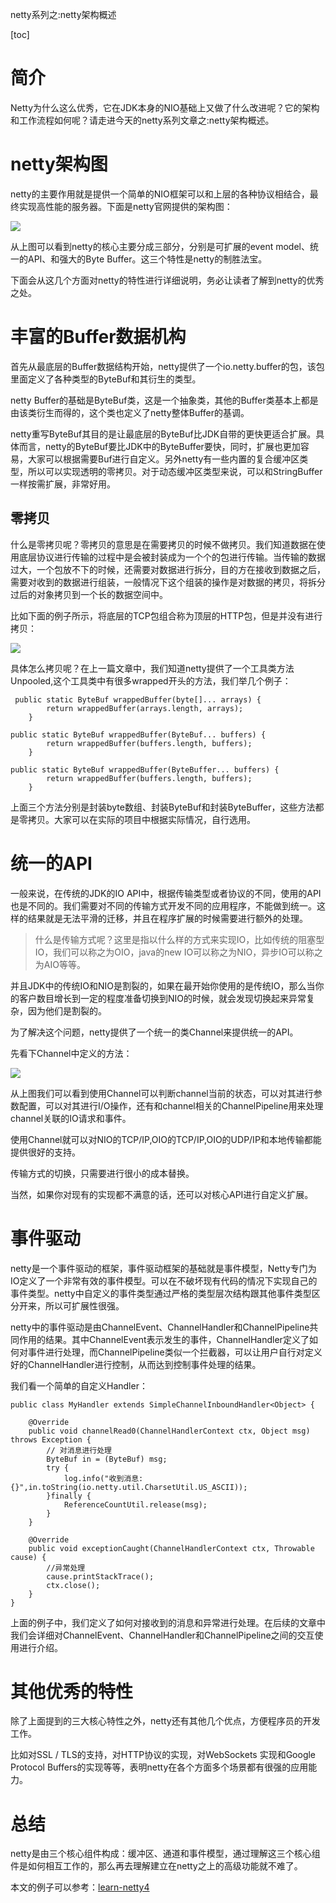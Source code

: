 netty系列之:netty架构概述

[toc]

# 简介

Netty为什么这么优秀，它在JDK本身的NIO基础上又做了什么改进呢？它的架构和工作流程如何呢？请走进今天的netty系列文章之:netty架构概述。

# netty架构图

netty的主要作用就是提供一个简单的NIO框架可以和上层的各种协议相结合，最终实现高性能的服务器。下面是netty官网提供的架构图：

![](https://img-blog.csdnimg.cn/dda8e9896b454c6f8c42300c1170a0c3.png)

从上图可以看到netty的核心主要分成三部分，分别是可扩展的event model、统一的API、和强大的Byte Buffer。这三个特性是netty的制胜法宝。

下面会从这几个方面对netty的特性进行详细说明，务必让读者了解到netty的优秀之处。

# 丰富的Buffer数据机构

首先从最底层的Buffer数据结构开始，netty提供了一个io.netty.buffer的包，该包里面定义了各种类型的ByteBuf和其衍生的类型。

netty Buffer的基础是ByteBuf类，这是一个抽象类，其他的Buffer类基本上都是由该类衍生而得的，这个类也定义了netty整体Buffer的基调。

netty重写ByteBuf其目的是让最底层的ByteBuf比JDK自带的更快更适合扩展。具体而言，netty的ByteBuf要比JDK中的ByteBuffer要快，同时，扩展也更加容易，大家可以根据需要Buf进行自定义。另外netty有一些内置的复合缓冲区类型，所以可以实现透明的零拷贝。对于动态缓冲区类型来说，可以和StringBuffer一样按需扩展，非常好用。

## 零拷贝

什么是零拷贝呢？零拷贝的意思是在需要拷贝的时候不做拷贝。我们知道数据在使用底层协议进行传输的过程中是会被封装成为一个个的包进行传输。当传输的数据过大，一个包放不下的时候，还需要对数据进行拆分，目的方在接收到数据之后，需要对收到的数据进行组装，一般情况下这个组装的操作是对数据的拷贝，将拆分过后的对象拷贝到一个长的数据空间中。

比如下面的例子所示，将底层的TCP包组合称为顶层的HTTP包，但是并没有进行拷贝：

![](https://img-blog.csdnimg.cn/5cefd4a7dcf64051af18800c42605675.png)

具体怎么拷贝呢？在上一篇文章中，我们知道netty提供了一个工具类方法Unpooled,这个工具类中有很多wrapped开头的方法，我们举几个例子：

```
 public static ByteBuf wrappedBuffer(byte[]... arrays) {
        return wrappedBuffer(arrays.length, arrays);
    }

public static ByteBuf wrappedBuffer(ByteBuf... buffers) {
        return wrappedBuffer(buffers.length, buffers);
    }

public static ByteBuf wrappedBuffer(ByteBuffer... buffers) {
        return wrappedBuffer(buffers.length, buffers);
    }
```

上面三个方法分别是封装byte数组、封装ByteBuf和封装ByteBuffer，这些方法都是零拷贝。大家可以在实际的项目中根据实际情况，自行选用。

# 统一的API

一般来说，在传统的JDK的IO API中，根据传输类型或者协议的不同，使用的API也是不同的。我们需要对不同的传输方式开发不同的应用程序，不能做到统一。这样的结果就是无法平滑的迁移，并且在程序扩展的时候需要进行额外的处理。

> 什么是传输方式呢？这里是指以什么样的方式来实现IO，比如传统的阻塞型IO，我们可以称之为OIO，java的new IO可以称之为NIO，异步IO可以称之为AIO等等。

并且JDK中的传统IO和NIO是割裂的，如果在最开始你使用的是传统IO，那么当你的客户数目增长到一定的程度准备切换到NIO的时候，就会发现切换起来异常复杂，因为他们是割裂的。

为了解决这个问题，netty提供了一个统一的类Channel来提供统一的API。

先看下Channel中定义的方法：

![](https://img-blog.csdnimg.cn/82c99c6dc89c4dd19675b6b2079539f2.png)

从上图我们可以看到使用Channel可以判断channel当前的状态，可以对其进行参数配置，可以对其进行I/O操作，还有和channel相关的ChannelPipeline用来处理channel关联的IO请求和事件。

使用Channel就可以对NIO的TCP/IP,OIO的TCP/IP,OIO的UDP/IP和本地传输都能提供很好的支持。

传输方式的切换，只需要进行很小的成本替换。

当然，如果你对现有的实现都不满意的话，还可以对核心API进行自定义扩展。

# 事件驱动

netty是一个事件驱动的框架，事件驱动框架的基础就是事件模型，Netty专门为IO定义了一个非常有效的事件模型。可以在不破坏现有代码的情况下实现自己的事件类型。netty中自定义的事件类型通过严格的类型层次结构跟其他事件类型区分开来，所以可扩展性很强。

netty中的事件驱动是由ChannelEvent、ChannelHandler和ChannelPipeline共同作用的结果。其中ChannelEvent表示发生的事件，ChannelHandler定义了如何对事件进行处理，而ChannelPipeline类似一个拦截器，可以让用户自行对定义好的ChannelHandler进行控制，从而达到控制事件处理的结果。

我们看一个简单的自定义Handler：

```
public class MyHandler extends SimpleChannelInboundHandler<Object> {

    @Override
    public void channelRead0(ChannelHandlerContext ctx, Object msg) throws Exception {
        // 对消息进行处理
        ByteBuf in = (ByteBuf) msg;
        try {
            log.info("收到消息:{}",in.toString(io.netty.util.CharsetUtil.US_ASCII));
        }finally {
            ReferenceCountUtil.release(msg);
        }
    }

    @Override
    public void exceptionCaught(ChannelHandlerContext ctx, Throwable cause) {
        //异常处理
        cause.printStackTrace();
        ctx.close();
    }
}
```

上面的例子中，我们定义了如何对接收到的消息和异常进行处理。在后续的文章中我们会详细对ChannelEvent、ChannelHandler和ChannelPipeline之间的交互使用进行介绍。

# 其他优秀的特性

除了上面提到的三大核心特性之外，netty还有其他几个优点，方便程序员的开发工作。

比如对SSL / TLS的支持，对HTTP协议的实现，对WebSockets 实现和Google Protocol Buffers的实现等等，表明netty在各个方面多个场景都有很强的应用能力。

# 总结

netty是由三个核心组件构成：缓冲区、通道和事件模型，通过理解这三个核心组件是如何相互工作的，那么再去理解建立在netty之上的高级功能就不难了。

本文的例子可以参考：[learn-netty4](https://github.com/ddean2009/learn-netty4)






